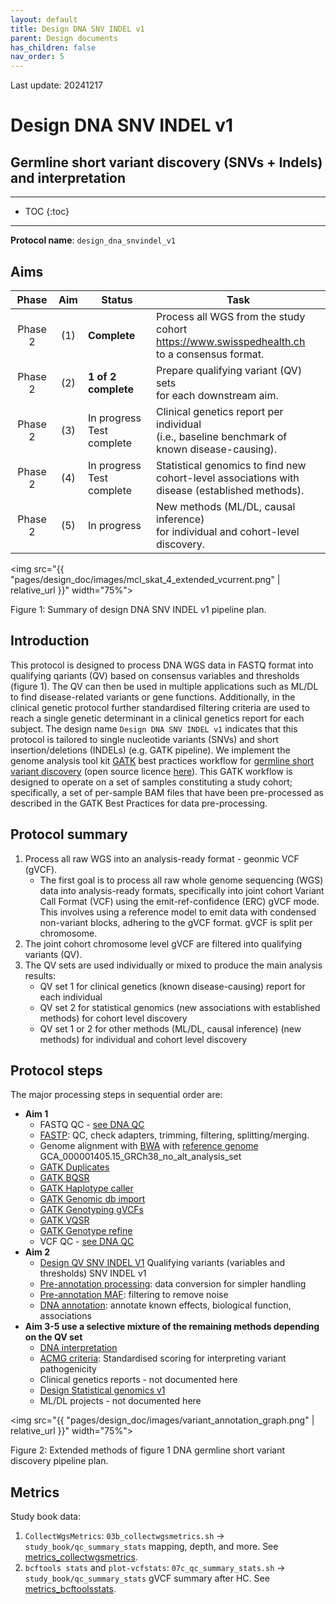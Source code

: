 ```yaml
---
layout: default
title: Design DNA SNV INDEL v1
parent: Design documents
has_children: false
nav_order: 5
---
```



Last update: 20241217

# Design DNA SNV INDEL v1
## Germline short variant discovery (SNVs + Indels) and interpretation

---
* TOC
{:toc}
---

**Protocol name**: `design_dna_snvindel_v1`

## Aims

| Phase   | Aim  | Status              | Task                                                                                                         |
|:-------:|:----:|---------------------|--------------------------------------------------------------------------------------------------------------|
| Phase 2 | (1)  | **Complete**        | Process all WGS from the study cohort  <br><https://www.swisspedhealth.ch><br>to a consensus format.         |
| Phase 2 | (2)  | **1 of 2 complete** | Prepare qualifying variant (QV) sets   <br>for each downstream aim.                                          |
| Phase 2 | (3)  | In progress <br> Test complete | Clinical genetics report per individual<br>(i.e., baseline benchmark of   <br>known disease-causing).        |
| Phase 2 | (4)  | In progress <br> Test complete | Statistical genomics to find new       <br>cohort-level associations with <br>disease (established methods). |
| Phase 2 | (5)  | In progress         | New methods (ML/DL, causal inference)  <br>for individual and cohort-level<br>discovery.                     |

<img src="{{ "pages/design_doc/images/mcl_skat_4_extended_vcurrent.png" | relative_url }}" width="75%">

Figure 1: Summary of design DNA SNV INDEL v1 pipeline plan.

## Introduction

This protocol is designed to process DNA WGS data in FASTQ format into qualifying qariants (QV) based on consensus variables and thresholds (figure 1).
The QV can then be used in multiple applications such as ML/DL to find disease-related variants or gene functions.
Additionally, in the clinical genetic protocol further standardised filtering criteria are used to reach a single genetic determinant in a clinical genetics report for each subject.
The design name 
`Design DNA SNV INDEL v1`
indicates that this protocol is tailored to single nucleotide variants (SNVs) and short insertion/deletions (INDELs) (e.g. GATK pipeline). 
We implement the genome analysis tool kit 
[GATK](https://gatk.broadinstitute.org/hc/en-us)
best practices workflow for 
[germline short variant discovery](https://gatk.broadinstitute.org/hc/en-us/articles/360035535932-Germline-short-variant-discovery-SNPs-Indels) (open source licence [here](https://github.com/broadinstitute/gatk/blob/master/LICENSE.TXT)).
This GATK workflow is designed to operate on a set of samples constituting a study cohort; 
specifically, a set of per-sample BAM files that have been pre-processed as described in the GATK Best Practices for data pre-processing.

## Protocol summary
1. Process all raw WGS into an analysis-ready format - geonmic VCF (gVCF). 
    - The first goal is to process all raw whole genome sequencing (WGS) data into analysis-ready formats, specifically into joint cohort Variant Call Format (VCF) using the emit-ref-confidence (ERC) gVCF mode. This involves using a reference model to emit data with condensed non-variant blocks, adhering to the gVCF format. gVCF is split per chromosome.
1. The joint cohort chromosome level gVCF are filtered into qualifying variants (QV).
1. The QV sets are used individually or mixed to produce the main analysis results:
    - QV set 1 for clinical genetics (known disease-causing) report for each individual
    - QV set 2 for statistical genomics (new associations with established methods) for cohort level discovery
    - QV set 1 or 2 for other methods (ML/DL, causal inference) (new methods) for individual and cohort level discovery

## Protocol steps

The major processing steps in sequential order are:

* **Aim 1**
    * FASTQ QC - [see DNA QC](dna_qc.html)
    * [FASTP](fastp.html): QC, check adapters, trimming, filtering, splitting/merging.
    * Genome alignment with [BWA](bwa.html) with [reference genome](ref.html) GCA_000001405.15_GRCh38_no_alt_analysis_set
    * [GATK Duplicates](gatk_duplicates.html)
    * [GATK BQSR](gatk_bsqr.html)
    * [GATK Haplotype caller](gatk_hc.html)
    * [GATK Genomic db import](gatk_dbimport.html)
    * [GATK Genotyping gVCFs](gatk_genotypegvcf.html)
    * [GATK VQSR](gatk_vqsr.html)
    * [GATK Genotype refine](gatk_genotyperefine.html)
    * VCF QC - [see DNA QC](dna_qc.html)
* **Aim 2**
    * [Design QV SNV INDEL V1](design_qv_snvindel_v1.html) Qualifying variants (variables and thresholds) SNV INDEL v1
    * [Pre-annotation processing](pre_annoprocess.html): data conversion for simpler handling
    * [Pre-annotation MAF](pre_anno_maf.html): filtering to remove noise
    * [DNA annotation](dna_annotation.html): annotate known effects, biological function, associations
* **Aim 3-5 use a selective mixture of the remaining methods depending on the QV set**
    * [DNA interpretation](dna_interpretation.html)
    * [ACMG criteria](acmg_criteria_table_main.html): Standardised scoring for interpreting variant pathogenicity
    * Clinical genetics reports - not documented here
    * [Design Statistical genomics v1](design_statistical_genomics_v1.html)
    * ML/DL projects - not documented here

<img src="{{ "pages/design_doc/images/variant_annotation_graph.png" | relative_url }}" width="75%">

Figure 2: Extended methods of figure 1 DNA germline short variant discovery pipeline plan.

## Metrics

Study book data:

1. `CollectWgsMetrics`: `03b_collectwgsmetrics.sh` ->  `study_book/qc_summary_stats` mapping, depth, and more.  See [metrics_collectwgsmetrics](metrics_collectwgsmetrics.html).
1. `bcftools stats` and `plot-vcfstats`: `07c_qc_summary_stats.sh` -> `study_book/qc_summary_stats` gVCF summary after HC. See [metrics_bcftoolsstats](metrics_bcftoolsstats.html).


